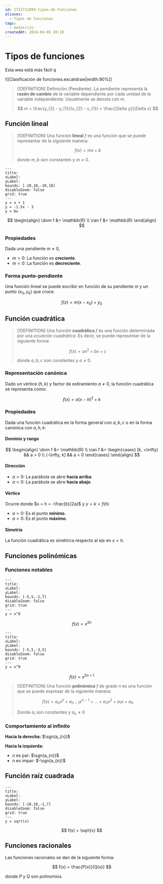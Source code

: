 ```yaml
---
id: 1712711893-tipos-de-funciones
aliases:
  - Tipos de funciones
tags:
  - mates/c1v
createdAt: 2024-04-09 20:18
---
```


# Tipos de funciones

Esta wea está más fácil q

![[Clasificación de funciones.excalidraw|width:90%]]

> [!DEFINITION] Definición (Pendiente).
> La pendiente representa la **razón de cambio** de la variable dependiente por cada unidad de la variable independiente. Usualmente se denota con $m$.
> 
> $$
> m = \frac{y_{2} - y_{1}}{x_{2} - x_{1}} = \frac{\Delta y}{\Delta x}
> $$

## Función lineal

> [!DEFINITION]
> Una función **lineal** $f$ es una función que se puede representar de la siguiente manera:
> 
> $$
> f(x) = mx + b
> $$
> 
> donde $m,b$ son constantes y $m \neq 0$.

```functionplot
---
title: 
xLabel: 
yLabel: 
bounds: [-10,10,-10,10]
disableZoom: false
grid: true
---
y = x + 1
y = -1.5x - 3
y = 6x
```

$$
\begin{align}
\dom f &= \mathbb{R} \\
\ran f &= \mathbb{R}
\end{align}
$$

### Propiedades

Dada una pendiente $m \neq 0$,

- $m > 0$: La función es **creciente**.
- $m < 0$: La función es **decreciente**.

### Forma punto-pendiente

Una función lineal se puede escribir en función de su pendiente $m$ y un punto $(x_{0}, y_{0})$ que cruce.

$$
f(x) = m(x - x_{0}) + y_{0}
$$

## Función cuadrática

> [!DEFINITION]
> Una función **cuadrática** $f$ es una función determinada por una *ecuación cuadrática*. Es decir, se puede representar de la siguiente forma:
> 
> $$
> f(x) = ax^{2} + bx + c
> $$
> 
> donde $a,b,c$ son constantes y $a \neq 0$.

### Representación canónica

Dado un vértice $(h, k)$ y factor de estiramiento $a \neq 0$, la función cuadrática se representa como:

$$
f(x) = a(x - h)^{2} + k
$$

### Propiedades

Dada una función cuadrática en la forma general con $a,b,c$ o en la forma canónica con $a,h,k$:

#### Dominio y rango

$$
\begin{align}
\dom f &= \mathbb{R} \\
\ran f &= \begin{cases}
[k, +\infty) && a > 0 \\
(-\infty, k] && a < 0
\end{cases}
\end{align}
$$

#### Dirección

- $a > 0$: La parábola se abre **hacia arriba**.
- $a < 0$: La parábola se abre **hacia abajo**.

#### Vértice

Ocurre donde $x = h = -\frac{b}{2a}$ y $y = k = f(h)$

- $a > 0$: Es el punto **mínimo**.
- $a < 0$: Es el punto **máximo**.

#### Simetría

La función cuadrática es simétrica respecto al eje en $x = h$.

## Funciones polinómicas

### Funciones notables

```functionplot
---
title: 
xLabel: 
yLabel: 
bounds: [-5,5,-1,7]
disableZoom: false
grid: true
---
y = x^8
```

$$
f(x) = x^{2n}
$$

```functionplot
---
title: 
xLabel: 
yLabel: 
bounds: [-5,5,-3,5]
disableZoom: false
grid: true
---
y = x^9
```

$$
f(x) = x^{2n + 1}
$$

> [!DEFINITION]
> Una función **polinómica** $f$ de grado $n$ es una función que se puede expresar de la siguiente manera:
> 
> $$
> f(x) = a_{n}x^{n} + a_{n-1}x^{n-1} + \dots + a_{2}x^{2} + a_{1}x + a_{0}
> $$
> 
> Donde $a_{i}$ son constantes y $a_{n} \neq 0$

### Comportamiento al infinito

**Hacia la derecha:** $\sgn(a_{n})$

**Hacia la izquierda:**

- $n$ es par: $\sgn(a_{n})$
- $n$ es impar: $-\sgn(a_{n})$

## Función raíz cuadrada

```functionplot
---
title: 
xLabel: 
yLabel: 
bounds: [-10,10,-1,7]
disableZoom: false
grid: true
---
y = sqrt(x)
```

$$
f(x) = \sqrt{x}
$$

## Funciones racionales

Las funciones racionales se dan de la siguiente forma:

$$
f(x) = \frac{P(x)}{Q(x)}
$$

donde $P$ y $Q$ son polinomios.
